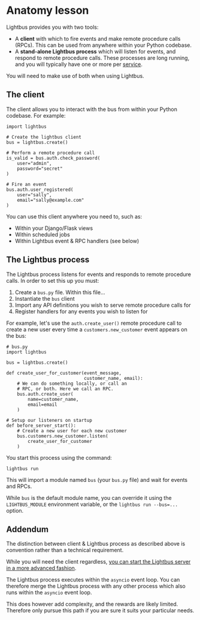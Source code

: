 # Anatomy lesson

Lightbus provides you with two tools:

* A **client** with which to fire events and make remote procedure calls (RPCs).
  This can be used from anywhere within your Python codebase.
* A **stand-alone Lightbus process** which will listen for events,
  and respond to remote procedure calls. These processes are long running,
  and you will typically have one or more per [service].

You will need to make use of both when using Lightbus.

## The client

The client allows you to interact with the bus from within your Python
codebase. For example:

```python3
import lightbus

# Create the lightbus client
bus = lightbus.create()

# Perform a remote procedure call
is_valid = bus.auth.check_password(
    user="admin",
    password="secret"
)

# Fire an event
bus.auth.user_registered(
    user="sally",
    email="sally@example.com"
)
```

You can use this client anywhere you need to, such as:

* Within your Django/Flask views
* Within scheduled jobs
* Within Lightbus event & RPC handlers (see below)

## The Lightbus process

The Lightbus process listens for events and responds to
remote procedure calls. In order to set this up you must:

1. Create a `bus.py` file. Within this file...
1. Instantiate the `bus` client
1. Import any API definitions you wish to serve remote procedure calls for
1. Register handlers for any events you wish to listen for

For example, let's use the `auth.create_user()` remote procedure call
to create a new user every time a `customers.new_customer` event appears on the
bus:

```python3
# bus.py
import lightbus

bus = lightbus.create()

def create_user_for_customer(event_message,
                             customer_name, email):
    # We can do something locally, or call an
    # RPC, or both. Here we call an RPC.
    bus.auth.create_user(
        name=customer_name,
        email=email
    )

# Setup our listeners on startup
def before_server_start():
    # Create a new user for each new customer
    bus.customers.new_customer.listen(
        create_user_for_customer
    )
```

You start this process using the command:

    lightbus run


This will import a module named `bus` (your `bus.py` file) and wait
for events and RPCs.

While `bus` is the default module name, you can override it using the
`LIGHTBUS_MODULE` environment variable,
or the `lightbus run --bus=...` option.

## Addendum

The distinction between client & Lightbus process as described above
is convention rather than a technical requirement.

While you will need the client regardless, [you can start the Lightbus
server in a more advanced fashion](/howto/combine-processes.md).

The Lightbus process executes within the `asyncio` event loop. You
can therefore merge the Lightbus process with any other process which
also runs within the `asyncio` event loop.

This does however add complexity, and the rewards are likely limited.
Therefore only pursue this path if you are sure it suits your
particular needs.

[service]: concepts.md#service
